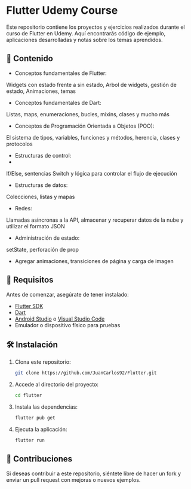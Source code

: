 # Flutter Udemy Course

Este repositorio contiene los proyectos y ejercicios realizados durante el curso de Flutter en Udemy. Aquí encontrarás código de ejemplo, aplicaciones desarrolladas y notas sobre los temas aprendidos.

## 📌 Contenido

- Conceptos fundamentales de Flutter:
  
Widgets con estado frente a sin estado, Arbol de widgets, gestión de estado, Animaciones, temas
- Conceptos fundamentales de Dart:
  
Listas, maps, enumeraciones, bucles, mixins, clases y mucho más
- Conceptos de Programación Orientada a Objetos (POO):
  
El sistema de tipos, variables, funciones y métodos, herencia, clases y protocolos
- Estructuras de control:
- 
If/Else, sentencias Switch y lógica para controlar el flujo de ejecución
- Estructuras de datos:
  
Colecciones, listas y mapas
- Redes:
  
Llamadas asíncronas a la API, almacenar y recuperar datos de la nube y utilizar el formato JSON
- Administración de estado:
  
setState, perforación de prop
- Agregar animaciones, transiciones de página y carga de imagen

## 🚀 Requisitos

Antes de comenzar, asegúrate de tener instalado:

- [Flutter SDK](https://flutter.dev/docs/get-started/install)
- [Dart](https://dart.dev/get-dart)
- [Android Studio](https://developer.android.com/studio) o [Visual Studio Code](https://code.visualstudio.com/)
- Emulador o dispositivo físico para pruebas

## 🛠 Instalación

1. Clona este repositorio:
   ```bash
   git clone https://github.com/JuanCarlos92/Flutter.git
   ```
2. Accede al directorio del proyecto:
   ```bash
   cd flutter
   ```
3. Instala las dependencias:
   ```bash
   flutter pub get
   ```
4. Ejecuta la aplicación:
   ```bash
   flutter run
   ```

## 🤝 Contribuciones

Si deseas contribuir a este repositorio, siéntete libre de hacer un fork y enviar un pull request con mejoras o nuevos ejemplos.
